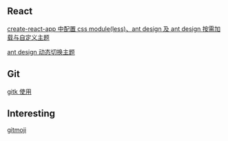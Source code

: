 ## React

[create-react-app 中配置 css module(less)、ant design 及 ant design 按需加载与自定义主题](https://github.com/GreenHandLittleWhite/blog/issues/1)

[ant design 动态切换主题](https://github.com/GreenHandLittleWhite/blog/issues/2)

## Git

[gitk 使用](https://github.com/GreenHandLittleWhite/blog/issues/3)

## Interesting

[gitmoji](https://github.com/GreenHandLittleWhite/blog/issues/4)
